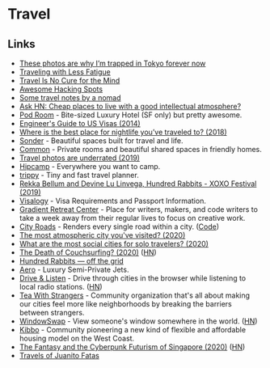 # Travel

## Links

- [These photos are why I’m trapped in Tokyo forever now](https://medium.com/@damjancvetkovdimitrov/these-photos-are-why-i-m-trapped-in-tokyo-forever-now-1a0ea980bcc5)
- [Traveling with Less Fatigue](https://medium.com/@bebraw/traveling-with-less-fatigue-40c5cfd3aebe)
- [Travel Is No Cure for the Mind](https://medium.com/personal-growth/travel-is-no-cure-for-the-mind-e449d3109d71)
- [Awesome Hacking Spots](https://github.com/diasdavid/awesome-hacking-spots)
- [Some travel notes by a nomad](https://github.com/mrtnzlml/meta/blob/master/travel.md)
- [Ask HN: Cheap places to live with a good intellectual atmosphere?](https://news.ycombinator.com/item?id=18164189)
- [Pod Room](https://www.podroom.com/) - Bite-sized Luxury Hotel (SF only) but pretty awesome.
- [Engineer's Guide to US Visas (2014)](http://blog.sourcing.io/visa-guide)
- [Where is the best place for nightlife you’ve traveled to? (2018)](https://www.reddit.com/r/solotravel/comments/9xk3tp/where_is_the_best_place_for_nightlife_youve/)
- [Sonder](https://www.sonder.com/) - Beautiful spaces built for travel and life.
- [Common](https://www.common.com/) - Private rooms and beautiful shared spaces in friendly homes.
- [Travel photos are underrated (2019)](https://devonzuegel.com/post/travel-photos-are-underrated)
- [Hipcamp](https://www.hipcamp.com/) - Everywhere you want to camp.
- [trippy](https://trippy.netlify.com/) - Tiny and fast travel planner.
- [Rekka Bellum and Devine Lu Linvega, Hundred Rabbits - XOXO Festival (2019)](https://www.youtube.com/watch?v=BW32yUEymvU)
- [Visalogy](https://visalogy.com/) - Visa Requirements and Passport Information.
- [Gradient Retreat Center](https://gradientretreat.com/) - Place for writers, makers, and code writers to take a week away from their regular lives to focus on creative work.
- [City Roads](https://anvaka.github.io/city-roads/) - Renders every single road within a city. ([Code](https://github.com/anvaka/city-roads))
- [The most atmospheric city you've visited? (2020)](https://www.reddit.com/r/solotravel/comments/fyfz0l/the_most_atmospheric_city_youve_visited/)
- [What are the most social cities for solo travelers? (2020)](https://www.reddit.com/r/solotravel/comments/g5jloo/what_are_the_most_social_cities_for_solo_travelers/)
- [The Death of Couchsurfing? (2020)](https://medium.com/@jameshopest/the-death-of-couchsurfing-a87d9537edf2) ([HN](https://news.ycombinator.com/item?id=23211495))
- [Hundred Rabbits — off the grid](https://100r.co/site/off_the_grid.html)
- [Aero](https://aero.com/) - Luxury Semi-Private Jets.
- [Drive & Listen](https://driveandlisten.herokuapp.com/) - Drive through cities in the browser while listening to local radio stations. ([HN](https://news.ycombinator.com/item?id=23543043))
- [Tea With Strangers](http://www.teawithstrangers.com/) - Community organization that's all about making our cities feel more like neighborhoods by breaking the barriers between strangers.
- [WindowSwap](https://window-swap.com/) - View someone's window somewhere in the world. ([HN](https://news.ycombinator.com/item?id=23815460))
- [Kibbo](https://www.kibbo.com/) - Community pioneering a new kind of flexible and affordable housing model on the West Coast.
- [The Fantasy and the Cyberpunk Futurism of Singapore (2020)](https://www.wired.com/story/opinion-the-fantasy-and-the-cyberpunk-futurism-of-singapore/) ([HN](https://news.ycombinator.com/item?id=24022222))
- [Travels of Juanito Fatas](https://juanitofatas.com/travels)

